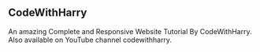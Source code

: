 ## CodeWithHarry
 An amazing Complete and Responsive Website Tutorial By CodeWithHarry.
 Also available on YouTube channel codewithharry.
